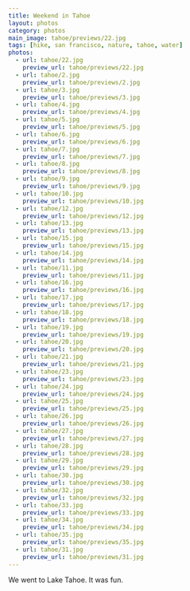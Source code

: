 ```yaml
---
title: Weekend in Tahoe
layout: photos
category: photos
main_image: tahoe/previews/22.jpg
tags: [hike, san francisco, nature, tahoe, water]
photos:
  - url: tahoe/22.jpg
    preview_url: tahoe/previews/22.jpg
  - url: tahoe/2.jpg
    preview_url: tahoe/previews/2.jpg
  - url: tahoe/3.jpg
    preview_url: tahoe/previews/3.jpg
  - url: tahoe/4.jpg
    preview_url: tahoe/previews/4.jpg
  - url: tahoe/5.jpg
    preview_url: tahoe/previews/5.jpg
  - url: tahoe/6.jpg
    preview_url: tahoe/previews/6.jpg
  - url: tahoe/7.jpg
    preview_url: tahoe/previews/7.jpg
  - url: tahoe/8.jpg
    preview_url: tahoe/previews/8.jpg
  - url: tahoe/9.jpg
    preview_url: tahoe/previews/9.jpg
  - url: tahoe/10.jpg
    preview_url: tahoe/previews/10.jpg
  - url: tahoe/12.jpg
    preview_url: tahoe/previews/12.jpg
  - url: tahoe/13.jpg
    preview_url: tahoe/previews/13.jpg
  - url: tahoe/15.jpg
    preview_url: tahoe/previews/15.jpg
  - url: tahoe/14.jpg
    preview_url: tahoe/previews/14.jpg
  - url: tahoe/11.jpg
    preview_url: tahoe/previews/11.jpg
  - url: tahoe/16.jpg
    preview_url: tahoe/previews/16.jpg
  - url: tahoe/17.jpg
    preview_url: tahoe/previews/17.jpg
  - url: tahoe/18.jpg
    preview_url: tahoe/previews/18.jpg
  - url: tahoe/19.jpg
    preview_url: tahoe/previews/19.jpg
  - url: tahoe/20.jpg
    preview_url: tahoe/previews/20.jpg
  - url: tahoe/21.jpg
    preview_url: tahoe/previews/21.jpg
  - url: tahoe/23.jpg
    preview_url: tahoe/previews/23.jpg
  - url: tahoe/24.jpg
    preview_url: tahoe/previews/24.jpg
  - url: tahoe/25.jpg
    preview_url: tahoe/previews/25.jpg
  - url: tahoe/26.jpg
    preview_url: tahoe/previews/26.jpg
  - url: tahoe/27.jpg
    preview_url: tahoe/previews/27.jpg
  - url: tahoe/28.jpg
    preview_url: tahoe/previews/28.jpg
  - url: tahoe/29.jpg
    preview_url: tahoe/previews/29.jpg
  - url: tahoe/30.jpg
    preview_url: tahoe/previews/30.jpg
  - url: tahoe/32.jpg
    preview_url: tahoe/previews/32.jpg
  - url: tahoe/33.jpg
    preview_url: tahoe/previews/33.jpg
  - url: tahoe/34.jpg
    preview_url: tahoe/previews/34.jpg
  - url: tahoe/35.jpg
    preview_url: tahoe/previews/35.jpg
  - url: tahoe/31.jpg
    preview_url: tahoe/previews/31.jpg
---
```


We went to Lake Tahoe. It was fun.